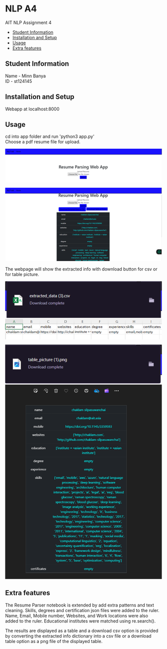 # NLP A4
 AIT NLP Assignment 4

- [Student Information](#student-information)
- [Installation and Setup](#installation-and-setup)
- [Usage](#usage)
- [Extra features](#extra-features)


## Student Information
Name - Minn Banya  
ID - st124145

## Installation and Setup
Webapp at localhost:8000

## Usage
cd into app folder and run 'python3 app.py'  
Choose a pdf resume file for upload.  

![alt text](image.png)  



![alt text](image-1.png)  

The webpage will show the extracted info with download button for csv or for table picture.  




![alt text](image-2.png)  
![alt text](image-3.png)  




![alt text](image-4.png)  
![alt text](image-5.png)  

## Extra features
The Resume Parser notebook is extended by add extra patterns and text cleaning.
Skills, degrees and certification json files were added to the ruler.
Name, Email, Mobile number, Websites, and Work locations were also added to the ruler.
Educational institutes were matched using re.search().

The results are displayed as a table and a download csv option is provided by converting the extracted info dictionary into a csv file or a download table option as a png file of the displayed table.
